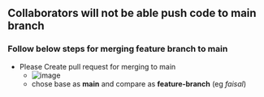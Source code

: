 ## Collaborators will not be able push code to main branch
### Follow below steps for merging feature branch to main
* Please Create pull request for merging to main
  * ![image](https://github.com/user-attachments/assets/1d848635-a1b9-4b18-89fa-51d2eca4edbf)
  * chose base as **main** and compare as **feature-branch** (eg *faisal*)
